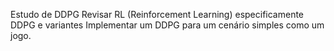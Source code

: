 Estudo de DDPG
Revisar RL (Reinforcement Learning) especificamente DDPG e variantes
Implementar um DDPG para um cenário simples como um jogo.
